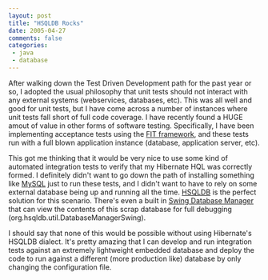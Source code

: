 ```yaml
---
layout: post
title: "HSQLDB Rocks"
date: 2005-04-27
comments: false
categories:
 - java
 - database
---
```


After walking down the Test Driven Development path for the past year or so, I adopted the usual philosophy that unit tests should not interact with any external systems (webservices, databases, etc). This was all well and good for unit tests, but I have come across a number of instances where unit tests fall short of full code coverage. I have recently found a HUGE amout of value in other forms of software testing. Specifically, I have been implementing acceptance tests using the [FIT framework](http://fit.c2.com/), and these tests run with a full blown application instance (database, application server, etc).

   
This got me thinking that it would be very nice to use some kind of automated integration tests to verify that my Hibernate HQL was correctly formed. I definitely didn't want to go down the path of installing something like [MySQL](http://www.mysql.com) just to run these tests, and I didn't want to have to rely on some external database being up and running all the time. [HSQLDB](http://hsqldb.sourceforge.net/) is the perfect solution for this scenario. There's even a built in [Swing Database Manager](http://hsqldb.sourceforge.net/doc/guide/apf.html) that can view the contents of this scrap database for full debugging (org.hsqldb.util.DatabaseManagerSwing).

   
I should say that none of this would be possible without using Hibernate's HSQLDB dialect. It's pretty amazing that I can develop and run integration tests against an extremely lightweight embedded database and deploy the code to run against a different (more production like) database by only changing the configuration file.

